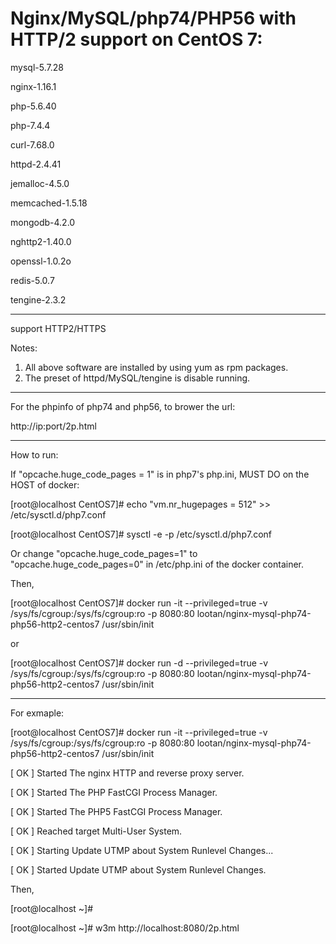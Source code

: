 # Nginx/MySQL/php74/PHP56 with HTTP/2 support on CentOS 7:

mysql-5.7.28

nginx-1.16.1

php-5.6.40

php-7.4.4

curl-7.68.0

httpd-2.4.41

jemalloc-4.5.0

memcached-1.5.18

mongodb-4.2.0

nghttp2-1.40.0

openssl-1.0.2o

redis-5.0.7

tengine-2.3.2

-----------------

support HTTP2/HTTPS

Notes: 

1. All above software are installed by using yum as rpm packages. 
2. The preset of httpd/MySQL/tengine is disable running. 

-----------------

For the phpinfo of php74 and php56, to brower the url:

http://ip:port/2p.html

-----------------

How to run:

If "opcache.huge_code_pages = 1" is in php7's php.ini, MUST DO on the HOST of docker:

[root@localhost CentOS7]# echo "vm.nr_hugepages = 512" >> /etc/sysctl.d/php7.conf

[root@localhost CentOS7]# sysctl -e -p /etc/sysctl.d/php7.conf

Or change "opcache.huge_code_pages=1" to "opcache.huge_code_pages=0" in /etc/php.ini of the docker container.

Then,

[root@localhost CentOS7]# docker run -it --privileged=true -v /sys/fs/cgroup:/sys/fs/cgroup:ro -p 8080:80 lootan/nginx-mysql-php74-php56-http2-centos7 /usr/sbin/init

or

[root@localhost CentOS7]# docker run -d  --privileged=true -v /sys/fs/cgroup:/sys/fs/cgroup:ro -p 8080:80 lootan/nginx-mysql-php74-php56-http2-centos7 /usr/sbin/init

-----------------

For exmaple:

[root@localhost CentOS7]# docker run -it --privileged=true -v /sys/fs/cgroup:/sys/fs/cgroup:ro -p 8080:80 lootan/nginx-mysql-php74-php56-http2-centos7 /usr/sbin/init

[  OK  ] Started The nginx HTTP and reverse proxy server.

[  OK  ] Started The PHP FastCGI Process Manager.

[  OK  ] Started The PHP5 FastCGI Process Manager.

[  OK  ] Reached target Multi-User System.

[  OK  ] Starting Update UTMP about System Runlevel Changes...
   
[  OK  ] Started Update UTMP about System Runlevel Changes.



Then,

[root@localhost ~]#

[root@localhost ~]# w3m http://localhost:8080/2p.html
